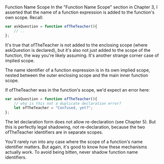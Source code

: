 Function Name Scope
In the "Function Name Scope" section in Chapter 3, I asserted that the name of a function expression is added to the function's own scope. Recall:
```js
var askQuestion = function ofTheTeacher(){
    // ..
};
```
It's true that ofTheTeacher is not added to the enclosing scope (where askQuestion is declared), but it's also not just added to the scope of the function, the way you're likely assuming. It's another strange corner case of implied scope.

The name identifier of a function expression is in its own implied scope, nested between the outer enclosing scope and the main inner function scope.

If ofTheTeacher was in the function's scope, we'd expect an error here:
```js
var askQuestion = function ofTheTeacher(){
    // why is this not a duplicate declaration error?
    let ofTheTeacher = "Confused, yet?";
};
```
The let declaration form does not allow re-declaration (see Chapter 5). But this is perfectly legal shadowing, not re-declaration, because the two ofTheTeacher identifiers are in separate scopes.

You'll rarely run into any case where the scope of a function's name identifier matters. But again, it's good to know how these mechanisms actually work. To avoid being bitten, never shadow function name identifiers.

